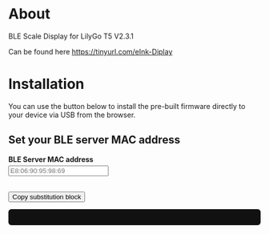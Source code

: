 # About

BLE Scale Display for LilyGo T5 V2.3.1

Can be found here 
https://tinyurl.com/eInk-Diplay

# Installation

You can use the button below to install the pre-built firmware directly to your device via USB from the browser.

## Set your BLE server MAC address

<label for="ble_mac"><strong>BLE Server MAC address</strong></label><br>
<input  id="ble_mac"
        type="text"
        placeholder="E8:06:90:95:98:69"
        pattern="([0-9a-fA-F]{2}:){5}[0-9a-fA-F]{2}"
        style="width:200px; margin-top:0.25rem;"><br><br>

<button onclick="generateYaml()">Copy substitution block</button>

<pre id="yaml_out"
     style="background:#111; color:#0f0; padding:1rem; border-radius:6px;"></pre>

<script>
function generateYaml() {
  const mac = document.getElementById('ble_mac').value.trim();
  if (!/^([0-9A-Fa-f]{2}:){5}[0-9A-Fa-f]{2}$/.test(mac)) {
    alert("Please enter a valid MAC address (AA:BB:CC:DD:EE:FF)");
    return;
  }
  const yaml = `
substitutions:
  ble_server_mac: ${mac}
`;
  document.getElementById('yaml_out').textContent = yaml.trim();
  navigator.clipboard?.writeText(yaml.trim());
}
</script>

<esp-web-install-button manifest="firmware/dak-keg-display.manifest.json"></esp-web-install-button>

<script type="module" src="https://unpkg.com/esp-web-tools@10/dist/web/install-button.js?module"></script>

